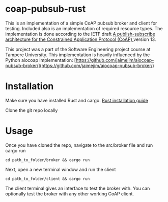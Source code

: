 # coap-pubsub-rust

This is an implementation of a simple CoAP pubsub broker and client for testing. Included also is an implementation of required resource types. The implementation is done according to the IETF draft [A publish-subscribe architecture for the Constrained Application Protocol (CoAP) ](https://datatracker.ietf.org/doc/draft-ietf-core-coap-pubsub/) version 13.

This project was a part of the Software Engineering project course at Tampere University. This implementation is heavily influenced by the Python aiocoap implementation: [https://github.com/jaimejim/aiocoap-pubsub-broker/](https://github.com/jaimejim/aiocoap-pubsub-broker/)

# Installation

Make sure you have installed Rust and cargo. [Rust installation guide](https://doc.rust-lang.org/cargo/getting-started/installation.html)

Clone the git repo locally

# Usage

Once you have cloned the repo, navigate to the src/broker file and run cargo run

```
cd path_to_folder/broker && cargo run
```
Next, open a new terminal window and run the client
```
cd path_to_folder/client && cargo run
```

The client terminal gives an interface to test the broker with. You can optionally test the broker with any other working CoAP client.
<!---
//TO DO WRITE MORE ON USAGE

# Resource

This implements the resource classes required for publish subscribe directly. These should be replaced in future work once the base Rust CoAP libraries get updated to have extensible resource implementations.

// # Contributors

our names, tuni

// # Supported operations
// What operations the broker supports with respect to the draft
// - [ ] top level
//  - [ ] mid level
//  - [x] midlevel
--->
